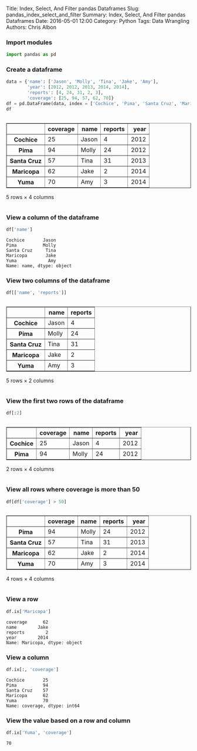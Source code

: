 Title: Index, Select, And Filter pandas Dataframes
Slug: pandas_index_select_and_filter
Summary: Index, Select, And Filter pandas Dataframes
Date: 2016-05-01 12:00
Category: Python
Tags: Data Wrangling
Authors: Chris Albon



### Import modules


```python
import pandas as pd
```

### Create a dataframe


```python
data = {'name': ['Jason', 'Molly', 'Tina', 'Jake', 'Amy'],
        'year': [2012, 2012, 2013, 2014, 2014],
        'reports': [4, 24, 31, 2, 3],
        'coverage': [25, 94, 57, 62, 70]}
df = pd.DataFrame(data, index = ['Cochice', 'Pima', 'Santa Cruz', 'Maricopa', 'Yuma'])
df
```




<div style="max-height:1000px;max-width:1500px;overflow:auto;">
<table border="1" class="dataframe">
  <thead>
    <tr style="text-align: right;">
      <th></th>
      <th>coverage</th>
      <th>name</th>
      <th>reports</th>
      <th>year</th>
    </tr>
  </thead>
  <tbody>
    <tr>
      <th>Cochice</th>
      <td> 25</td>
      <td> Jason</td>
      <td>  4</td>
      <td> 2012</td>
    </tr>
    <tr>
      <th>Pima</th>
      <td> 94</td>
      <td> Molly</td>
      <td> 24</td>
      <td> 2012</td>
    </tr>
    <tr>
      <th>Santa Cruz</th>
      <td> 57</td>
      <td>  Tina</td>
      <td> 31</td>
      <td> 2013</td>
    </tr>
    <tr>
      <th>Maricopa</th>
      <td> 62</td>
      <td>  Jake</td>
      <td>  2</td>
      <td> 2014</td>
    </tr>
    <tr>
      <th>Yuma</th>
      <td> 70</td>
      <td>   Amy</td>
      <td>  3</td>
      <td> 2014</td>
    </tr>
  </tbody>
</table>
<p>5 rows × 4 columns</p>
</div>



### View a column of the dataframe


```python
df['name']
```




    Cochice       Jason
    Pima          Molly
    Santa Cruz     Tina
    Maricopa       Jake
    Yuma            Amy
    Name: name, dtype: object



### View two columns of the dataframe


```python
df[['name', 'reports']]
```




<div style="max-height:1000px;max-width:1500px;overflow:auto;">
<table border="1" class="dataframe">
  <thead>
    <tr style="text-align: right;">
      <th></th>
      <th>name</th>
      <th>reports</th>
    </tr>
  </thead>
  <tbody>
    <tr>
      <th>Cochice</th>
      <td> Jason</td>
      <td>  4</td>
    </tr>
    <tr>
      <th>Pima</th>
      <td> Molly</td>
      <td> 24</td>
    </tr>
    <tr>
      <th>Santa Cruz</th>
      <td>  Tina</td>
      <td> 31</td>
    </tr>
    <tr>
      <th>Maricopa</th>
      <td>  Jake</td>
      <td>  2</td>
    </tr>
    <tr>
      <th>Yuma</th>
      <td>   Amy</td>
      <td>  3</td>
    </tr>
  </tbody>
</table>
<p>5 rows × 2 columns</p>
</div>



### View the first two rows of the dataframe


```python
df[:2]
```




<div style="max-height:1000px;max-width:1500px;overflow:auto;">
<table border="1" class="dataframe">
  <thead>
    <tr style="text-align: right;">
      <th></th>
      <th>coverage</th>
      <th>name</th>
      <th>reports</th>
      <th>year</th>
    </tr>
  </thead>
  <tbody>
    <tr>
      <th>Cochice</th>
      <td> 25</td>
      <td> Jason</td>
      <td>  4</td>
      <td> 2012</td>
    </tr>
    <tr>
      <th>Pima</th>
      <td> 94</td>
      <td> Molly</td>
      <td> 24</td>
      <td> 2012</td>
    </tr>
  </tbody>
</table>
<p>2 rows × 4 columns</p>
</div>



### View all rows where coverage is more than 50


```python
df[df['coverage'] > 50]
```




<div style="max-height:1000px;max-width:1500px;overflow:auto;">
<table border="1" class="dataframe">
  <thead>
    <tr style="text-align: right;">
      <th></th>
      <th>coverage</th>
      <th>name</th>
      <th>reports</th>
      <th>year</th>
    </tr>
  </thead>
  <tbody>
    <tr>
      <th>Pima</th>
      <td> 94</td>
      <td> Molly</td>
      <td> 24</td>
      <td> 2012</td>
    </tr>
    <tr>
      <th>Santa Cruz</th>
      <td> 57</td>
      <td>  Tina</td>
      <td> 31</td>
      <td> 2013</td>
    </tr>
    <tr>
      <th>Maricopa</th>
      <td> 62</td>
      <td>  Jake</td>
      <td>  2</td>
      <td> 2014</td>
    </tr>
    <tr>
      <th>Yuma</th>
      <td> 70</td>
      <td>   Amy</td>
      <td>  3</td>
      <td> 2014</td>
    </tr>
  </tbody>
</table>
<p>4 rows × 4 columns</p>
</div>



### View a row


```python
df.ix['Maricopa']
```




    coverage      62
    name        Jake
    reports        2
    year        2014
    Name: Maricopa, dtype: object



### View a column


```python
df.ix[:, 'coverage']
```




    Cochice       25
    Pima          94
    Santa Cruz    57
    Maricopa      62
    Yuma          70
    Name: coverage, dtype: int64



### View the value based on a row and column


```python
df.ix['Yuma', 'coverage']
```




    70
